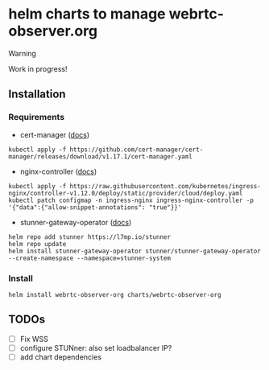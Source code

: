 # helm charts to manage webrtc-observer.org

> [!WARNING]
> Work in progress!

## Installation

### Requirements

- cert-manager ([docs](https://cert-manager.io/docs/installation/))
```console
kubectl apply -f https://github.com/cert-manager/cert-manager/releases/download/v1.17.1/cert-manager.yaml
```

- nginx-controller ([docs](https://kubernetes.github.io/ingress-nginx/deploy/#gce-gke))
```console
kubectl apply -f https://raw.githubusercontent.com/kubernetes/ingress-nginx/controller-v1.12.0/deploy/static/provider/cloud/deploy.yaml
kubectl patch configmap -n ingress-nginx ingress-nginx-controller -p '{"data":{"allow-snippet-annotations": "true"}}'
```

- stunner-gateway-operator ([docs](https://docs.l7mp.io/en/stable/INSTALL/))
```console
helm repo add stunner https://l7mp.io/stunner
helm repo update
helm install stunner-gateway-operator stunner/stunner-gateway-operator --create-namespace --namespace=stunner-system
```

### Install

```console
helm install webrtc-observer-org charts/webrtc-observer-org
```


## TODOs

- [ ] Fix WSS
- [ ] configure STUNner: also set loadbalancer IP?
- [ ] add chart dependencies
